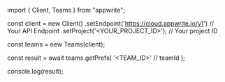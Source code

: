 import { Client, Teams } from "appwrite";

const client = new Client()
    .setEndpoint('https://cloud.appwrite.io/v1') // Your API Endpoint
    .setProject('<YOUR_PROJECT_ID>'); // Your project ID

const teams = new Teams(client);

const result = await teams.getPrefs(
    '<TEAM_ID>' // teamId
);

console.log(result);
